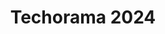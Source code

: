 ---
title: Techorama 2024
short_description: Ask questions about the conference.
emoji: 🗣️
colorFrom: pink
colorTo: pink
sdk: gradio
sdk_version: 4.25.0
app_file: app.py
---